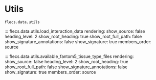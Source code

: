 # Utils

``flecs.data.utils``

::: flecs.data.utils.load_interaction_data
    rendering:
        show_source: false
        heading_level: 2
        show_root_heading: true
        show_root_full_path: false
        show_signature_annotations: false
        show_signature: true
        members_order: source


::: flecs.data.utils.available_fantom5_tissue_type_files
    rendering:
        show_source: false
        heading_level: 2
        show_root_heading: true
        show_root_full_path: false
        show_signature_annotations: false
        show_signature: true
        members_order: source